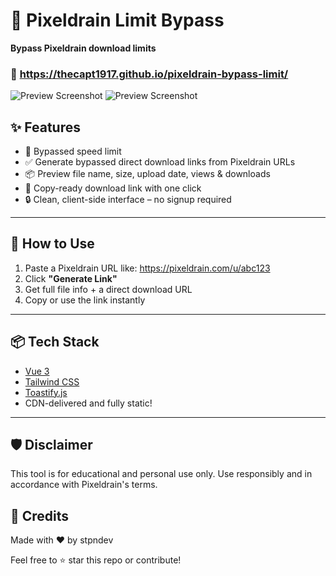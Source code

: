# 🚀 Pixeldrain Limit Bypass

**Bypass Pixeldrain download limits**

### 🔗 https://thecapt1917.github.io/pixeldrain-bypass-limit/

![Preview Screenshot](https://i.postimg.cc/bNnhcJNg/image.png)
![Preview Screenshot](https://i.postimg.cc/bNV2Mmrk/image.png)

## ✨ Features

- 🚀 Bypassed speed limit
- ✅ Generate bypassed direct download links from Pixeldrain URLs
- 📦 Preview file name, size, upload date, views & downloads
- 🔗 Copy-ready download link with one click
- 🔒 Clean, client-side interface – no signup required

---

## 🔧 How to Use

1. Paste a Pixeldrain URL like: https://pixeldrain.com/u/abc123
2. Click **"Generate Link"**  
3. Get full file info + a direct download URL  
4. Copy or use the link instantly

---

## 📦 Tech Stack

- [Vue 3](https://vuejs.org/)
- [Tailwind CSS](https://tailwindcss.com/)
- [Toastify.js](https://apvarun.github.io/toastify-js/)
- CDN-delivered and fully static!

---

## 🛡️ Disclaimer
This tool is for educational and personal use only.
Use responsibly and in accordance with Pixeldrain's terms.

## 🙌 Credits
Made with ❤️ by stpndev

Feel free to ⭐️ star this repo or contribute!
